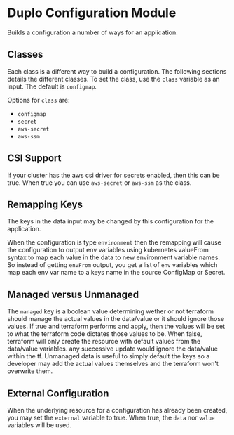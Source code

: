 # Duplo Configuration Module 

Builds a configuration a number of ways for an application. 

## Classes  

Each class is a different way to build a configuration. The following sections details the different classes. To set the class, use the `class` variable as an input. The default is `configmap`. 

Options for `class` are:  
- `configmap`  
- `secret`
- `aws-secret`
- `aws-ssm`

## CSI Support  

If your cluster has the aws csi driver for secrets enabled, then this can be true. When true you can use `aws-secret` or `aws-ssm` as the class.

## Remapping Keys 

The keys in the data input may be changed by this configuration for the application. 

When the configuration is type `environment` then the remapping will cause the configuration to output env variables using kubernetes valueFrom syntax to map each value in the data to new environment variable names. So instead of getting `envFrom` output, you get a list of `env` variables which map each env var name to a keys name in the source ConfigMap or Secret.  

## Managed versus Unmanaged 

The `managed` key is a boolean value determining wether or not terraform should manage the actual values in the data/value or it should ignore those values. If true and terraform performs and apply, then the values will be set to what the terraform code dictates those values to be. When false, terraform will only create the resource with default values from the data/value variables. any successive update would ignore the data/value within the tf. Unmanaged data is useful to simply default the keys so a developer may add the actual values themselves and the terraform won't overwrite them. 

## External Configuration  

When the underlying resource for a configuration has already been created, you may set the `external` variable to true. When true, the `data` nor `value` variables will be used. 

<!-- BEGIN_TF_DOCS -->
<!-- END_TF_DOCS -->
